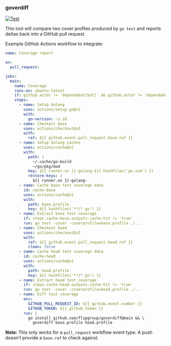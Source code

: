 ### goverdiff

[![Test](https://github.com/flipgroup/goverdiff/actions/workflows/test.yml/badge.svg)](https://github.com/flipgroup/goverdiff/actions/workflows/test.yml)

This tool will compare two cover profiles produced by `go test` and reports deltas back into a GitHub pull request.

Example GitHub Actions workflow to integrate:

```yaml
name: Coverage report

on:
  pull_request:

jobs:
  main:
    name: Coverage
    runs-on: ubuntu-latest
    if: github.actor != 'dependabot[bot]' && github.actor != 'dependabot-preview[bot]'
    steps:
      - name: Setup Golang
        uses: actions/setup-go@v2
        with:
          go-version: ~1.16
      - name: Checkout base
        uses: actions/checkout@v2
        with:
          ref: ${{ github.event.pull_request.base.ref }}
      - name: Setup Golang caches
        uses: actions/cache@v2
        with:
          path: |
            ~/.cache/go-build
            ~/go/pkg/mod
          key: ${{ runner.os }}-golang-${{ hashFiles('go.sum') }}
          restore-keys: |
            ${{ runner.os }}-golang-
      - name: Cache base test coverage data
        id: cache-base
        uses: actions/cache@v2
        with:
          path: base.profile
          key: ${{ hashFiles('**/*.go') }}
      - name: Extract base test coverage
        if: steps.cache-base.outputs.cache-hit != 'true'
        run: go test -cover -coverprofile=base.profile ./...
      - name: Checkout head
        uses: actions/checkout@v2
        with:
          ref: ${{ github.event.pull_request.head.ref }}
          clean: false
      - name: Cache head test coverage data
        id: cache-head
        uses: actions/cache@v2
        with:
          path: head.profile
          key: ${{ hashFiles('**/*.go') }}
      - name: Extract head test coverage
        if: steps.cache-head.outputs.cache-hit != 'true'
        run: go test -cover -coverprofile=head.profile ./...
      - name: Diff test coverage
        env:
          GITHUB_PULL_REQUEST_ID: ${{ github.event.number }}
          GITHUB_TOKEN: ${{ github.token }}
        run: |
          go install github.com/flipgroup/goverdiff@main && \
            goverdiff base.profile head.profile
```

**Note:** This only works for a `pull_request` workflow event type. A push doesn't provide a `base.ref` to check against.
